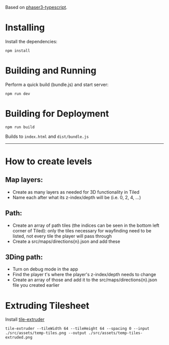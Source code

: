 Based on [phaser3-typescript](https://github.com/digitsensitive/phaser3-typescript/).

# Installing

Install the dependencies:

```
npm install
```

# Building and Running

Perform a quick build (bundle.js) and start server:

```
npm run dev
```

# Building for Deployment

```
npm run build
```

Builds to `index.html` and `dist/bundle.js`

------

# How to create levels

## Map layers:
* Create as many layers as needed for 3D functionality in Tiled
* Name each after what its z-index/depth will be (i.e. 0, 2, 4, ...)

## Path:
* Create an array of path tiles (the indices can be seen in the bottom left corner of Tiled): only the tiles necessary for wayfinding need to be listed, not every tile the player will pass through
* Create a src/maps/directions{n}.json and add these


## 3Ding path:
* Turn on debug mode in the app
* Find the player t's where the player's z-index/depth needs to change
* Create an array of those and add it to the src/maps/directions{n}.json file you created earlier

# Extruding Tilesheet

Install [tile-extruder](https://github.com/sporadic-labs/tile-extruder)

`tile-extruder --tileWidth 64 --tileHeight 64 --spacing 0 --input ./src/assets/temp-tiles.png --output ./src/assets/temp-tiles-extruded.png`
